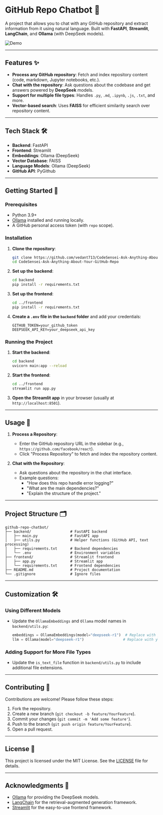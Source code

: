# GitHub Repo Chatbot 🤖

A project that allows you to chat with any GitHub repository and extract information from it using natural language. Built with **FastAPI**, **Streamlit**, **LangChain**, and **Ollama** (with DeepSeek models).

![Demo](https://via.placeholder.com/800x400.png?text=Demo+Placeholder) <!-- Add a demo GIF or screenshot here -->

---

## Features ✨
- **Process any GitHub repository**: Fetch and index repository content (code, markdown, Jupyter notebooks, etc.).
- **Chat with the repository**: Ask questions about the codebase and get answers powered by **DeepSeek** models.
- **Support for multiple file types**: Handles `.py`, `.md`, `.ipynb`, `.js`, `.txt`, and more.
- **Vector-based search**: Uses **FAISS** for efficient similarity search over repository content.

---

## Tech Stack 🛠️
- **Backend**: FastAPI
- **Frontend**: Streamlit
- **Embeddings**: Ollama (DeepSeek)
- **Vector Database**: FAISS
- **Language Models**: Ollama (DeepSeek)
- **GitHub API**: PyGithub

---

## Getting Started 🚀

### Prerequisites
- Python 3.9+
- [Ollama](https://ollama.ai/) installed and running locally.
- A GitHub personal access token (with `repo` scope).

### Installation

1. **Clone the repository**:
   ```bash
   git clone https://github.com/vedant713/CodeSensei-Ask-Anything-About-Your-GitHub-Repo.git
   cd CodeSensei-Ask-Anything-About-Your-GitHub-Repo
   ```

2. **Set up the backend**:
   ```bash
   cd backend
   pip install -r requirements.txt
   ```

3. **Set up the frontend**:
   ```bash
   cd ../frontend
   pip install -r requirements.txt
   ```

4. **Create a `.env` file in the `backend` folder** and add your credentials:
   ```env
   GITHUB_TOKEN=your_github_token
   DEEPSEEK_API_KEY=your_deepseek_api_key
   ```

### Running the Project

1. **Start the backend**:
   ```bash
   cd backend
   uvicorn main:app --reload
   ```

2. **Start the frontend**:
   ```bash
   cd ../frontend
   streamlit run app.py
   ```

3. **Open the Streamlit app** in your browser (usually at `http://localhost:8501`).

---

## Usage 📖

1. **Process a Repository**:
   - Enter the GitHub repository URL in the sidebar (e.g., `https://github.com/facebook/react`).
   - Click "Process Repository" to fetch and index the repository content.

2. **Chat with the Repository**:
   - Ask questions about the repository in the chat interface.
   - Example questions:
     - "How does this repo handle error logging?"
     - "What are the main dependencies?"
     - "Explain the structure of the project."

---

## Project Structure 🗂️

```
github-repo-chatbot/
├── backend/                  # FastAPI backend
│   ├── main.py               # FastAPI app
│   ├── utils.py              # Helper functions (GitHub API, text processing)
│   ├── requirements.txt      # Backend dependencies
│   └── .env                  # Environment variables
├── frontend/                 # Streamlit frontend
│   ├── app.py                # Streamlit app
│   └── requirements.txt      # Frontend dependencies
├── README.md                 # Project documentation
└── .gitignore                # Ignore files
```

---

## Customization 🛠️

### Using Different Models
- Update the `OllamaEmbeddings` and `Ollama` model names in `backend/utils.py`:
  ```python
  embeddings = OllamaEmbeddings(model="deepseek-r1")  # Replace with your preferred model
  llm = Ollama(model="deepseek-r1")                  # Replace with your preferred model
  ```

### Adding Support for More File Types
- Update the `is_text_file` function in `backend/utils.py` to include additional file extensions.

---

## Contributing 🤝

Contributions are welcome! Please follow these steps:
1. Fork the repository.
2. Create a new branch (`git checkout -b feature/YourFeature`).
3. Commit your changes (`git commit -m 'Add some feature'`).
4. Push to the branch (`git push origin feature/YourFeature`).
5. Open a pull request.

---

## License 📄

This project is licensed under the MIT License. See the [LICENSE](LICENSE) file for details.

---

## Acknowledgments 🙏
- [Ollama](https://ollama.ai/) for providing the DeepSeek models.
- [LangChain](https://www.langchain.com/) for the retrieval-augmented generation framework.
- [Streamlit](https://streamlit.io/) for the easy-to-use frontend framework.


